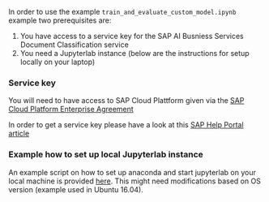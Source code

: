 In order to use the example `train_and_evaluate_custom_model.ipynb` example two prerequisites are:

1. You have access to a service key for the SAP AI Busniess Services Document Classification service
2. You need a Jupyterlab instance (below are the instructions for setup locally on your laptop)

### Service key

You will need to have access to SAP Cloud Plattform given via the [SAP Cloud Platform Enterprise Agreement](https://wiki.scn.sap.com/wiki/pages/viewpage.action?pageId=489198716)

In order to get a service key please have a look at this [SAP Help Portal article](https://help.sap.com/viewer/65de2977205c403bbc107264b8eccf4b/Cloud/en-US/4514a14ab6424d9f84f1b8650df609ce.html)

### Example how to set up local Jupyterlab instance

An example script on how to set up anaconda and start jupyterlab on your local machine is provided [here](./install_jupyterlab..sh).
This might need modifications based on OS version (example used in Ubuntu 16.04).
